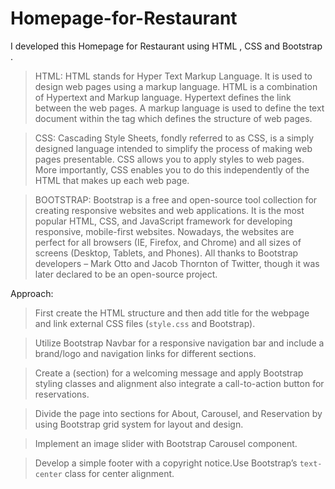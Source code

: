 # Homepage-for-Restaurant
I developed this Homepage for Restaurant using HTML , CSS and Bootstrap .

> HTML:  HTML stands for Hyper Text  Markup Language. It is used to design web pages using a markup language. HTML is a combination of Hypertext and Markup language. Hypertext defines the link between the web pages. A markup language is used to define the text document within the tag which defines the structure of web pages.

> CSS: Cascading Style Sheets, fondly referred to as CSS, is a simply designed language intended to simplify the process of making web pages presentable. CSS allows you to apply styles to web pages. More importantly, CSS enables you to do this independently of the HTML that makes up each web page.

> BOOTSTRAP: Bootstrap is a free and open-source tool collection for creating responsive websites and web applications. It is the most popular HTML, CSS, and JavaScript framework for developing responsive, mobile-first websites. Nowadays, the websites are perfect for all browsers (IE, Firefox, and Chrome) and all sizes of screens (Desktop, Tablets,  and Phones). All thanks to Bootstrap developers – Mark Otto and Jacob Thornton of Twitter, though it was later declared to be an open-source project.

Approach:

> First create the HTML structure and then add title for the webpage and link external CSS files (`style.css` and Bootstrap).
 
> Utilize Bootstrap Navbar for a responsive navigation bar and include a brand/logo and navigation links for different sections.

 
> Create a (section) for a welcoming message and apply Bootstrap styling classes and alignment also integrate a call-to-action button for reservations.

> Divide the page into sections for About, Carousel, and Reservation by using Bootstrap grid system for layout and design.

> Implement an image slider with Bootstrap Carousel component.
 
> Develop a simple footer with a copyright notice.Use Bootstrap’s `text-center` class for center alignment.

